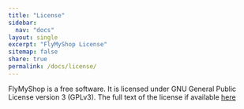 ```yaml
---
title: "License"
sidebar:
  nav: "docs"
layout: single
excerpt: "FlyMyShop License"
sitemap: false
share: true
permalink: /docs/license/
---
```


FlyMyShop is a free software. It is licensed under GNU General Public License version 3 (GPLv3). The full text of the license if available  [here](https://github.com/aasisvinayak/flymyshop/blob/master/LICENSE)